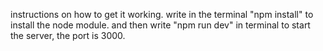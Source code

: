 instructions on how to get it working.
write in the terminal "npm install" to install the node module.
and then write "npm run dev" in terminal to start the server, the port is 3000.
  